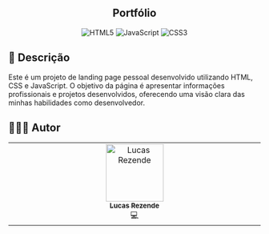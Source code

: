 <h2 align="center">Portfólio</h2>

<div align="center">

![HTML5](https://img.shields.io/badge/html5-%23E34F26.svg?style=for-the-badge&logo=html5&logoColor=white)
![JavaScript](https://img.shields.io/badge/javascript-%23323330.svg?style=for-the-badge&logo=javascript&logoColor=%23F7DF1E)
![CSS3](https://img.shields.io/badge/css3-%231572B6.svg?style=for-the-badge&logo=css3&logoColor=white)
</div>

<h2 id="description">📙 Descrição</h2>

Este é um projeto de landing page pessoal desenvolvido utilizando HTML, CSS e JavaScript. O objetivo da página é apresentar informações profissionais e projetos desenvolvidos, oferecendo uma visão clara das minhas habilidades como desenvolvedor.

<h2 id="author">👨🏻‍💻 Autor</h2>

<table>
  <tbody>
    <tr>
      <td align="center" valign="top" width="14.28%"><a href="https://github.com/lucasrznd"><img src="https://avatars.githubusercontent.com/u/101664450?v=4&v=" width="115px;" alt="Lucas Rezende"/><br /><sub><b>Lucas Rezende</b></sub></a><br/><a title="Code">💻</a></td>
  </tbody>
</table>
